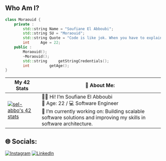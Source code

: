 ## **Who Am I?**
``` CPP
class Moraouid {
	private :
		std::string	Name = "Soufiane El Abboubi";
		std::string	SU = "Moraouid";
		std::string	Quote = "Code is like jok. When you have to explain it, it’s bad.";
		int		Age = 22;
	public :
		Moraouid();
		~Moraouid();
		std::string 	getStringCredentials();
		int	    	getAge();
}
```

| My 42 Stats | 💫 About Me: | 
| --- | --- |
| [![sel-abbo's 42 stats](https://badge.mediaplus.ma/landscapes/sel-abbo)](https://profile.intra.42.fr/users/sel-abbo) | 👨‍💻 Hi! I’m Soufiane El Abboubi <br> 🎂 Age: 22 / 💻 Software Engineer <br> 🔭 I’m currently working on: Building scalable software solutions and improving my skills in software architecture.




## 🌐 Socials:
[![Instagram](https://img.shields.io/badge/Instagram-%23E4405F.svg?logo=Instagram&logoColor=white)](https://instagram.com/soufianeelabboubi) [![LinkedIn](https://img.shields.io/badge/LinkedIn-%230077B5.svg?logo=linkedin&logoColor=white)](https://www.linkedin.com/in/soufiane-elabboubi/)
